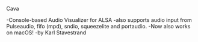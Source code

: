 Cava

-Console-based Audio Visualizer for ALSA
-also supports audio input from Pulseaudio, fifo (mpd), sndio, squeezelite and portaudio.
-Now also works on macOS!
-by Karl Stavestrand

